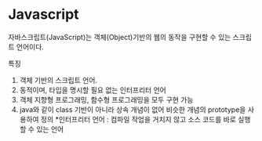 # Javascript
자바스크립트(JavaScript)는 객체(Object)기반의 웹의 동작을 구현할 수 있는 스크립트 언어이다.

특징
1. 객체 기반의 스크립트 언어.
2. 동적이며, 타입을 명시할 필요 없는 인터프리터 언어
3. 객체 지향형 프로그래밍, 함수형 프로그래밍을 모두 구현 가능
4. java와 같이 class 기반이 아니라 상속 개념이 없어 비슷한 개념의 prototype을 사용하여 정의
  *인터프리터 언어 : 컴파일 작업을 거치지 않고 소스 코드를 바로 실행할 수 있는 언어




